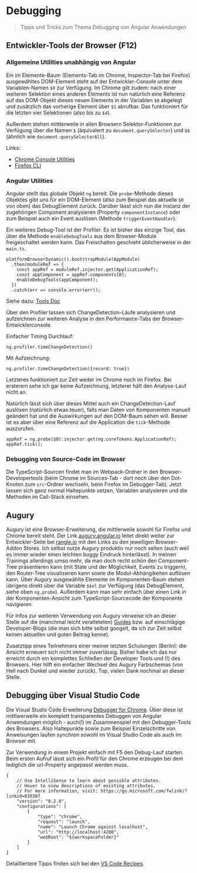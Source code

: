 # Debugging

> Tipps und Tricks zum Thema Debugging von Angular Anwendungen

## Entwickler-Tools der Browser (F12)

### Allgemeine Utilities unabhängig von Angular

Ein im Elemente-Baum (Elements-Tab im Chrome, Inspector-Tab bei Firefox) ausgewähltes DOM-Element steht
auf der Entwickler-Console unter dem Variablen-Namen ```$0``` zur Verfügung. Im Chrome gilt zudem: nach einer
weiteren Selektion eines anderen Elements ist nun natürlich eine Referenz auf das DOM-Objekt dieses neuen Elements
in der Variablen ```$0``` abgelegt und zusätzlich das vorherige Element über ```$1``` abrufbar. Das funktioniert für
die letzten vier Selektionen (also bis zu ```$4```).

Außerdem stehen mittlerweile in allen Browsern Selektor-Funktionen zur Verfügung über die Namen ```$``` (äquivalent
zu ```document.querySelector```) und ```$$``` (ähnlich wie ```document.querySelectorAll```).

Links:
* [Chrome Console Utilities](https://developers.google.com/web/tools/chrome-devtools/console/utilities)
* [Firefox CLI](https://developer.mozilla.org/en-US/docs/Tools/Web_Console/The_command_line_interpreter)

### Angular Utilities

Angular stellt das globale Objekt ```ng``` bereit. Die ```probe```-Methode dieses Objektes gibt uns für ein DOM-Element (also zum Beispiel das aktuelle ```$0``` von oben) das DebugElement zurück. Darüber lässt sich
nun die Instanz der zugehörigen Component analysieren (Property ```componentInstance```) oder zum Beispiel
auch ein Event auslösen (Methode ```triggerEventHandler```).

Ein weiteres Debug-Tool ist der Profiler. Es ist bisher das einzige Tool, das über die Methode
```enableDebugTools``` aus dem Browser-Module freigeschaltet werden kann. Das Freischalten geschieht üblicherweise
in der ```main.ts```.

    platformBrowserDynamic().bootstrapModule(AppModule)
      .then(moduleRef => {
        const appRef = moduleRef.injector.get(ApplicationRef);
        const appComponent = appRef.components[0];
        enableDebugTools(appComponent);
      })
      .catch(err => console.error(err));

Siehe dazu: [Tools Doc](https://github.com/angular/angular/blob/master/docs/TOOLS.md)

Über den Profiler lassen sich ChangeDetection-Läufe analysieren und aufzeichnen zur weiteren Analyse in den
Performance-Tabs der Browser-Entwicklerconsole.

Einfacher Timing Durchlauf:

    ng.profiler.timeChangeDetection()

Mit Aufzeichnung:

    ng.profiler.timeChangeDetection({record: true})

Letzteres funktioniert zur Zeit weder im Chrome noch im Firefox. Bei ersterem sehe ich gar keine Aufzeichnung,
letzterer hält den Analyse-Lauf nicht an.

Natürlich lässt sich über dieses Mittel auch ein ChangeDetection-Lauf auslösen (natürlich etwas teuer), falls
man Daten von Komponenten manuell geändert hat und die Auswirkungen auf den DOM-Baum sehen will. Besser ist
es aber über eine Referenz auf die Application die ```tick```-Methode auszurufen.

    appRef = ng.probe($0).injector.get(ng.coreTokens.ApplicationRef);
    appRef.tick();

### Debugging von Source-Code im Browser

Die TypeScript-Sourcen findet man im Webpack-Ordner in den Browser-Developertools (beim Chrome im Sources-Tab - 
dort noch über den Dot-Knoten zum ```src```-Ordner wechseln, beim Firefox im Debugger-Tab). Jetzt lassen sich
ganz normal Haltepunkte setzen, Variablen analysieren und die Methoden im Call-Stack einsehen.

## Augury

Augury ist eine Browser-Erweiterung, die mittlerweile sowohl für Firefox und Chrome bereit steht. Der Link
[augury.angular.io](https://augury.angular.io) leitet direkt weiter zur Entwickler-Seite bei 
[rangle.io](https://augury.rangle.io/) mit den Links zu den jeweiligen Browser-Addon Stores. Ich selbst nutze
Augury produktiv nur noch selten (auch weil es immer wieder einen leichten buggy Eindruck hinterlässt). In
meinen Trainings allerdings umso mehr, da man doch recht schön den Component-Tree präsentieren kann (mit State
und der Möglichkeit, Events zu triggern), den Router-Tree visualisieren kann sowie die Modul-Abhängikeiten
auflösen kann. Über Augury ausgewählte Elemente im Komponenten-Baum stehen übrigens direkt über die Variable
```$$el``` zur Verfügung (das DebugElement, siehe oben ```ng.probe```). Außerdem kann man sehr einfach über einen
Link in der Komponenten-Ansicht zum TypeScript-Sourcecode der Komponente navigieren.

Für Infos zur weiteren Verwendung von Augury verweise ich an dieser Stelle auf die (manchmal leicht veralteteten) [Guides](https://augury.rangle.io/pages/guides/index.html) bzw. auf einschlägige Developer-Blogs (die man sich
bitte selbst googelt, da ich zur Zeit selbst keinen aktuellen und guten Beitrag kenne).

Zusatztipp eines Teilnehmers einer meiner letzten Schulungen (Berlin): die Ansicht erneuert sich nicht immer
zuverlässig. Bisher habe ich das nur erreicht durch ein komplettes Schließen der Developer Tools und (!) des
Browsers. Hier hilft ein einfacher Wechsel des Augury Farbschemas (von Hell nach Dunkel und wieder zurück).
Top, vielen Dank nochmal an dieser Stelle.

## Debugging über Visual Studio Code

Die Visual Studio Code Erweiterung [Debugger for Chrome](https://marketplace.visualstudio.com/items?itemName=msjsdiag.debugger-for-chrome). Über diese ist mittlwerweile ein komplett transparentes Debuggen von
Angular Anwendungen möglich - auch(!) im Zusammenspiel mit den Debugger-Tools des Browsers. Also Haltepunkte
sowie zum Beispiel Einzelschritte von Anweisungen laufen synchron sowohl im Visual Studio Code als auch im
Browser mit. 

Zur Verwendung in einem Projekt einfach mit F5 den Debug-Lauf starten. Beim ersten Aufruf lässt sich ein Profil
für den Chrome erzeugen bei dem lediglich die url-Property angepasst werden muss.

    {
        // Use IntelliSense to learn about possible attributes.
        // Hover to view descriptions of existing attributes.
        // For more information, visit: https://go.microsoft.com/fwlink/?linkid=830387
        "version": "0.2.0",
        "configurations": [
            {
                "type": "chrome",
                "request": "launch",
                "name": "Launch Chrome against localhost",
                "url": "http://localhost:4200",
                "webRoot": "${workspaceFolder}"
            }
        ]
    }

Detailliertere Tipps finden sich bei den [VS Code Recipes](https://github.com/microsoft/vscode-recipes/tree/master/Angular-CLI).

